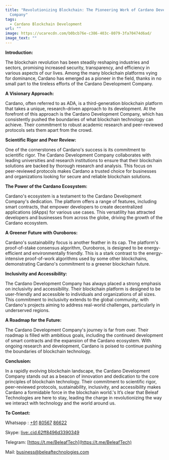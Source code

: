 ```yaml
---
title: "Revolutionizing Blockchain: The Pioneering Work of Cardano Development
  Company"
tags:
  - Cardano Blockchain Development
url: ""
image: https://ucarecdn.com/b0bcb76e-c386-403c-8079-3fa70474d6ad/
image_text: ""
---
```


**Introduction:**

The blockchain revolution has been steadily reshaping industries and sectors, promising increased security, transparency, and efficiency in various aspects of our lives. Among the many blockchain platforms vying for dominance, Cardano has emerged as a pioneer in the field, thanks in no small part to the tireless efforts of the Cardano Development Company.

**A Visionary Approach:**

Cardano, often referred to as ADA, is a third-generation blockchain platform that takes a unique, research-driven approach to its development. At the forefront of this approach is the Cardano Development Company, which has consistently pushed the boundaries of what blockchain technology can achieve. Their commitment to robust academic research and peer-reviewed protocols sets them apart from the crowd.

**Scientific Rigor and Peer Review:**

One of the cornerstones of Cardano's success is its commitment to scientific rigor. The Cardano Development Company collaborates with leading universities and research institutions to ensure that their blockchain solutions are backed by thorough research and analysis. This focus on peer-reviewed protocols makes Cardano a trusted choice for businesses and organizations looking for secure and reliable blockchain solutions.

**The Power of the Cardano Ecosystem:**

Cardano's ecosystem is a testament to the Cardano Development Company's dedication. The platform offers a range of features, including smart contracts, that empower developers to create decentralized applications (dApps) for various use cases. This versatility has attracted developers and businesses from across the globe, driving the growth of the Cardano ecosystem.

**A Greener Future with Ouroboros:**

Cardano's sustainability focus is another feather in its cap. The platform's proof-of-stake consensus algorithm, Ouroboros, is designed to be energy-efficient and environmentally friendly. This is a stark contrast to the energy-intensive proof-of-work algorithms used by some other blockchains, demonstrating Cardano's commitment to a greener blockchain future.

**Inclusivity and Accessibility:**

The Cardano Development Company has always placed a strong emphasis on inclusivity and accessibility. Their blockchain platform is designed to be user-friendly and accessible to individuals and organizations of all sizes. This commitment to inclusivity extends to the global community, with Cardano's projects aiming to address real-world challenges, particularly in underserved regions.

**A Roadmap for the Future:**

The Cardano Development Company's journey is far from over. Their roadmap is filled with ambitious goals, including the continued development of smart contracts and the expansion of the Cardano ecosystem. With ongoing research and development, Cardano is poised to continue pushing the boundaries of blockchain technology.

**Conclusion:**

In a rapidly evolving blockchain landscape, the Cardano Development Company stands out as a beacon of innovation and dedication to the core principles of blockchain technology. Their commitment to scientific rigor, peer-reviewed protocols, sustainability, inclusivity, and accessibility makes Cardano a formidable force in the blockchain world.'s It’s clear that Beleaf Technologies are here to stay, leading the charge in revolutionizing the way we interact with technology and the world around us.

**To Contact:**

Whatsapp : [+91](https://api.whatsapp.com/send/?phone=8056786622&text&type=phone_number&app_absent=0) [80567](https://api.whatsapp.com/send/?phone=8056786622&text&type=phone_number&app_absent=0) [86622](https://api.whatsapp.com/send/?phone=8056786622&text&type=phone_number&app_absent=0)

Skype: [live:.cid.62ff8496d3390349](https://join.skype.com/invite/wg5IW8g4Uaca)

Telegram: [https://t.me/BeleafTech](https://t.me/BeleafTech)

Mail: [business@beleaftechnologies.com](mailto:business@beleaftechnologies.com)
